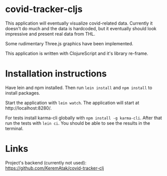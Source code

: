 # covid-tracker-cljs

This application will eventually visualize covid-related data. Currently it doesn't do much and the data is hardcoded, but it eventually should look impressive and present real data from THL.

Some rudimentary Three.js graphics have been implemented.

This application is written with ClojureScript and it's library re-frame.

# Installation instructions

Have lein and npm installed. Then run `lein install` and `npm install` to install packages.

Start the application with `lein watch`. The application will start at http://localhost:8280/.

For tests install karma-cli globally with `npm install -g karma-cli`. After that run the tests with `lein ci`. You should be able to see the results in the terminal.

# Links

Project's backend (currently not used): https://github.com/KeremAtak/covid-tracker-clj
